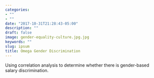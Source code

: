 ```yaml
---
categories:
- ""
- ""
date: "2017-10-31T21:28:43-05:00"
description: ""
draft: false
image: gender-equality-culture.jpg.jpg
keywords: ""
slug: ipsum
title: Omega Gender Discrimination
---
```


Using correlation analysis to determine whether there is gender-based salary discrimination.